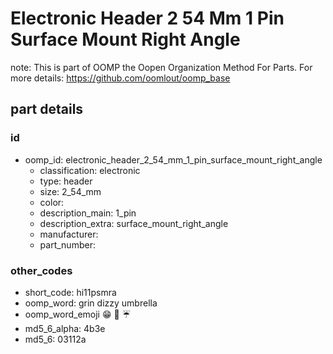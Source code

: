 # Electronic Header 2 54 Mm 1 Pin Surface Mount Right Angle  

note: This is part of OOMP the Oopen Organization Method For Parts. For more details: https://github.com/oomlout/oomp_base

##  part details





### id
* oomp_id: electronic_header_2_54_mm_1_pin_surface_mount_right_angle
  * classification: electronic
  * type: header
  * size: 2_54_mm
  * color: 
  * description_main: 1_pin
  * description_extra: surface_mount_right_angle
  * manufacturer: 
  * part_number: 

### other_codes
* short_code: hi11psmra
* oomp_word: grin dizzy umbrella
* oomp_word_emoji :grin: :dizzy: :umbrella:
* md5_6_alpha: 4b3e
* md5_6: 03112a